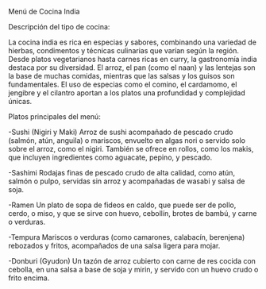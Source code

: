 Menú de Cocina India

Descripción del tipo de cocina:

La cocina india es rica en especias y sabores, combinando una variedad de hierbas, condimentos y técnicas culinarias que varían según la región. Desde platos vegetarianos hasta carnes ricas en curry, la gastronomía india destaca por su diversidad. El arroz, el pan (como el naan) y las lentejas son la base de muchas comidas, mientras que las salsas y los guisos son fundamentales. El uso de especias como el comino, el cardamomo, el jengibre y el cilantro aportan a los platos una profundidad y complejidad únicas.

Platos principales del menú:

-Sushi (Nigiri y Maki)
Arroz de sushi acompañado de pescado crudo (salmón, atún, anguila) o mariscos, envuelto en algas nori o servido solo sobre el arroz, como el nigiri. También se ofrece en rollos, como los makis, que incluyen ingredientes como aguacate, pepino, y pescado.

-Sashimi
Rodajas finas de pescado crudo de alta calidad, como atún, salmón o pulpo, servidas sin arroz y acompañadas de wasabi y salsa de soja.

-Ramen
Un plato de sopa de fideos en caldo, que puede ser de pollo, cerdo, o miso, y que se sirve con huevo, cebollín, brotes de bambú, y carne o verduras.

-Tempura
Mariscos o verduras (como camarones, calabacín, berenjena) rebozados y fritos, acompañados de una salsa ligera para mojar.

-Donburi (Gyudon)
Un tazón de arroz cubierto con carne de res cocida con cebolla, en una salsa a base de soja y mirin, y servido con un huevo crudo o frito encima.

